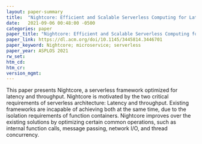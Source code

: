 ```yaml
---
layout: paper-summary
title:  "Nightcore: Efficient and Scalable Serverless Computing for Latency-Sensitive, Interactive Microservices"
date:   2021-09-06 00:48:00 -0500
categories: paper
paper_title: "Nightcore: Efficient and Scalable Serverless Computing for Latency-Sensitive, Interactive Microservices"
paper_link: https://dl.acm.org/doi/10.1145/3445814.3446701
paper_keyword: Nightcore; microservice; serverless
paper_year: ASPLOS 2021
rw_set:
htm_cd:
htm_cr:
version_mgmt:
---
```


This paper presents Nightcore, a serverless framework optimized for latency and throughput. Nightcore is motivated by 
the two critical requirements of serverless architecture: Latency and throughput. Existing frameworks are incapable of
achieving both at the same time, due to the isolation requirements of function containers.
Nightcore improves over the existing solutions by optimizing certain common operations, such as internal function
calls, message passing, network I/O, and thread concurrency.
